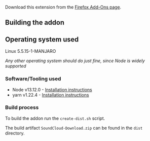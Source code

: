 Download this extension from the [Firefox Add-Ons page](https://addons.mozilla.org/en-US/firefox/addon/soundcloud-dl).

## Building the addon

## Operating system used

Linux 5.5.15-1-MANJARO

_Any other operating system should do just fine, since Node is widely supported_

### Software/Tooling used

- Node v13.12.0 - [Installation instructions](https://nodejs.org/en/download/)
- yarn v1.22.4 - [Installation instructions](https://classic.yarnpkg.com/en/docs/install)

### Build process

To build the addon run the `create-dist.sh` script.

The build artifact `SoundCloud-Download.zip` can be found in the `dist` directory.
